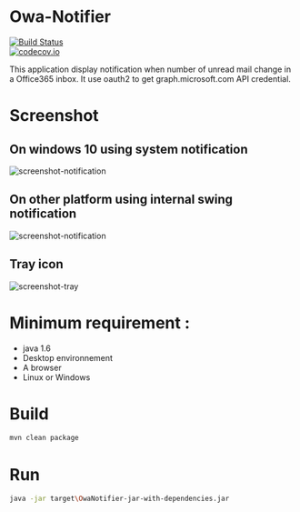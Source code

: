 # Owa-Notifier
[![Build Status](https://travis-ci.org/matgou/owa-notifier.svg?branch=master)](https://travis-ci.org/matgou/owa-notifier)                               
[![codecov.io](https://codecov.io/github/matgou/owa-notifier/coverage.svg?branch=master)](https://codecov.io/github/matgou/owa-notifier?branch=master)  

This application display notification when number of unread mail change in a Office365 inbox. It use oauth2 to get graph.microsoft.com API credential.


# Screenshot
## On windows 10 using system notification
![screenshot-notification](https://raw.githubusercontent.com/matgou/owa-notifier/master/documentation/screenshot-notification.png "Screenshot Notification")

## On other platform using internal swing notification
![screenshot-notification](https://raw.githubusercontent.com/matgou/owa-notifier/master/documentation/screenshot-swing-notification.png "Screenshot Using Swing Notification")

## Tray icon
![screenshot-tray](https://raw.githubusercontent.com/matgou/owa-notifier/master/documentation/screenshot-tray.png "Screenshot tray-icon")

# Minimum requirement :
 * java 1.6
 * Desktop environnement
 * A browser
 * Linux or Windows
 
# Build 

```bash
mvn clean package
```

# Run

```bash
java -jar target\OwaNotifier-jar-with-dependencies.jar
```